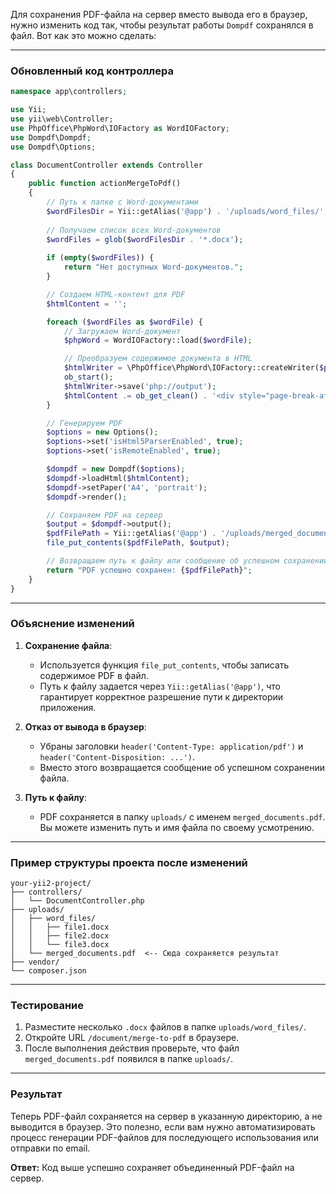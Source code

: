 Для сохранения PDF-файла на сервер вместо вывода его в браузер, нужно изменить код так, чтобы результат работы `Dompdf` сохранялся в файл. Вот как это можно сделать:

---

### **Обновленный код контроллера**

```php
namespace app\controllers;

use Yii;
use yii\web\Controller;
use PhpOffice\PhpWord\IOFactory as WordIOFactory;
use Dompdf\Dompdf;
use Dompdf\Options;

class DocumentController extends Controller
{
    public function actionMergeToPdf()
    {
        // Путь к папке с Word-документами
        $wordFilesDir = Yii::getAlias('@app') . '/uploads/word_files/';
        
        // Получаем список всех Word-документов
        $wordFiles = glob($wordFilesDir . '*.docx');
        
        if (empty($wordFiles)) {
            return "Нет доступных Word-документов.";
        }

        // Создаем HTML-контент для PDF
        $htmlContent = '';

        foreach ($wordFiles as $wordFile) {
            // Загружаем Word-документ
            $phpWord = WordIOFactory::load($wordFile);

            // Преобразуем содержимое документа в HTML
            $htmlWriter = \PhpOffice\PhpWord\IOFactory::createWriter($phpWord, 'HTML');
            ob_start();
            $htmlWriter->save('php://output');
            $htmlContent .= ob_get_clean() . '<div style="page-break-after: always;"></div>';
        }

        // Генерируем PDF
        $options = new Options();
        $options->set('isHtml5ParserEnabled', true);
        $options->set('isRemoteEnabled', true);

        $dompdf = new Dompdf($options);
        $dompdf->loadHtml($htmlContent);
        $dompdf->setPaper('A4', 'portrait');
        $dompdf->render();

        // Сохраняем PDF на сервер
        $output = $dompdf->output();
        $pdfFilePath = Yii::getAlias('@app') . '/uploads/merged_documents.pdf';
        file_put_contents($pdfFilePath, $output);

        // Возвращаем путь к файлу или сообщение об успешном сохранении
        return "PDF успешно сохранен: {$pdfFilePath}";
    }
}
```

---

### **Объяснение изменений**

1. **Сохранение файла**:
    - Используется функция `file_put_contents`, чтобы записать содержимое PDF в файл.
    - Путь к файлу задается через `Yii::getAlias('@app')`, что гарантирует корректное разрешение пути к директории приложения.

2. **Отказ от вывода в браузер**:
    - Убраны заголовки `header('Content-Type: application/pdf')` и `header('Content-Disposition: ...')`.
    - Вместо этого возвращается сообщение об успешном сохранении файла.

3. **Путь к файлу**:
    - PDF сохраняется в папку `uploads/` с именем `merged_documents.pdf`. Вы можете изменить путь и имя файла по своему усмотрению.

---

### **Пример структуры проекта после изменений**

```
your-yii2-project/
├── controllers/
│   └── DocumentController.php
├── uploads/
│   ├── word_files/
│   │   ├── file1.docx
│   │   ├── file2.docx
│   │   └── file3.docx
│   └── merged_documents.pdf  <-- Сюда сохраняется результат
├── vendor/
└── composer.json
```

---

### **Тестирование**

1. Разместите несколько `.docx` файлов в папке `uploads/word_files/`.
2. Откройте URL `/document/merge-to-pdf` в браузере.
3. После выполнения действия проверьте, что файл `merged_documents.pdf` появился в папке `uploads/`.

---

### **Результат**

Теперь PDF-файл сохраняется на сервер в указанную директорию, а не выводится в браузер. Это полезно, если вам нужно автоматизировать процесс генерации PDF-файлов для последующего использования или отправки по email.

**Ответ:** Код выше успешно сохраняет объединенный PDF-файл на сервер.